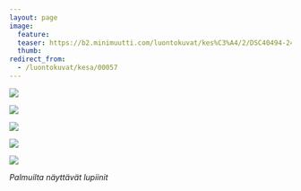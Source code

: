 ```yaml
---
layout: page
image:
  feature:
  teaser: https://b2.minimuutti.com/luontokuvat/kes%C3%A4/2/DSC40494-245px.jpg
  thumb:
redirect_from:
  - /luontokuvat/kesa/00057
---
```


![](https://b2.minimuutti.com/luontokuvat/kes%C3%A4/2/DSC40531-800px.jpg)

![](https://b2.minimuutti.com/luontokuvat/kes%C3%A4/2/DSC40498-800px.jpg)

![](https://b2.minimuutti.com/luontokuvat/kes%C3%A4/2/DSC40494-800px.jpg)

![](https://b2.minimuutti.com/luontokuvat/kes%C3%A4/2/DSC40460-800px.jpg)

![](https://b2.minimuutti.com/luontokuvat/kes%C3%A4/2/DSC40489-800px.jpg)

*Palmuilta näyttävät lupiinit*
